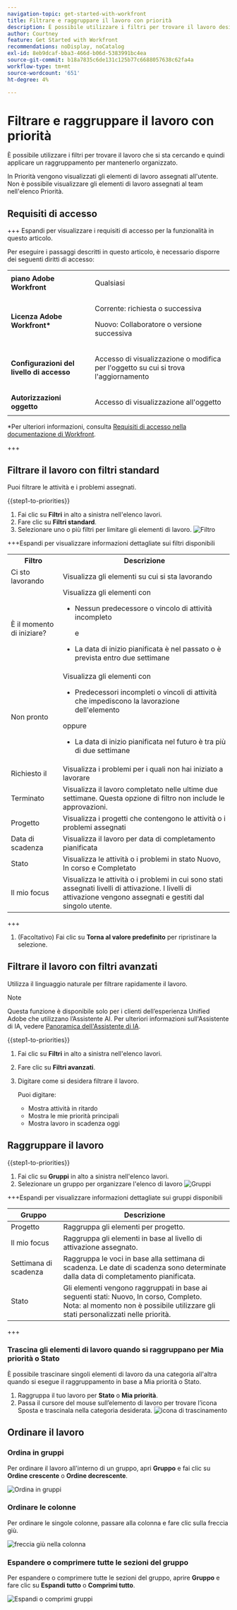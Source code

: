 ```yaml
---
navigation-topic: get-started-with-workfront
title: Filtrare e raggruppare il lavoro con priorità
description: È possibile utilizzare i filtri per trovare il lavoro desiderato e quindi applicare un raggruppamento per mantenerlo organizzato.
author: Courtney
feature: Get Started with Workfront
recommendations: noDisplay, noCatalog
exl-id: 8eb9dcaf-bba3-466d-b06d-5383991bc4ea
source-git-commit: b18a7835c6de131c125b77c6688057638c62fa4a
workflow-type: tm+mt
source-wordcount: '651'
ht-degree: 4%

---
```


# Filtrare e raggruppare il lavoro con priorità

È possibile utilizzare i filtri per trovare il lavoro che si sta cercando e quindi applicare un raggruppamento per mantenerlo organizzato.

In Priorità vengono visualizzati gli elementi di lavoro assegnati all&#39;utente. Non è possibile visualizzare gli elementi di lavoro assegnati al team nell&#39;elenco Priorità.

## Requisiti di accesso

+++ Espandi per visualizzare i requisiti di accesso per la funzionalità in questo articolo.

Per eseguire i passaggi descritti in questo articolo, è necessario disporre dei seguenti diritti di accesso:

<table style="table-layout:auto"> 
 <col> 
 </col> 
 <col> 
 </col> 
 <tbody> 
  <tr> 
   <td role="rowheader"><strong>piano Adobe Workfront</strong></td> 
   <td> <p>Qualsiasi</p> </td> 
  </tr> 
  <tr> 
   <td role="rowheader"><strong>Licenza Adobe Workfront*</strong></td> 
   <td> 
   <p>Corrente: richiesta o successiva</p>
   <p>Nuovo: Collaboratore o versione successiva</p> 
   </td> 
  </tr> 
  <tr> 
   <td role="rowheader"><strong>Configurazioni del livello di accesso</strong></td> 
   <td> <p>Accesso di visualizzazione o modifica per l'oggetto su cui si trova l'aggiornamento</p></td> 
  </tr> 
  <tr> 
   <td role="rowheader"><strong>Autorizzazioni oggetto</strong></td> 
   <td> <p>Accesso di visualizzazione all'oggetto</p></td> 
  </tr> 
 </tbody> 
</table>

*Per ulteriori informazioni, consulta [Requisiti di accesso nella documentazione di Workfront](/help/quicksilver/administration-and-setup/add-users/access-levels-and-object-permissions/access-level-requirements-in-documentation.md).

+++

## Filtrare il lavoro con filtri standard

Puoi filtrare le attività e i problemi assegnati.

{{step1-to-priorities}}

1. Fai clic su **Filtri** in alto a sinistra nell&#39;elenco lavori.
1. Fare clic su **Filtri standard**.
1. Selezionare uno o più filtri per limitare gli elementi di lavoro.
   ![Filtro](assets/filter-new.png)

+++Espandi per visualizzare informazioni dettagliate sui filtri disponibili
<table>
  <tbody>
   <tr>
   <th>Filtro</th>
   <th>Descrizione</th>
   </tr>
    <tr>
      <td>Ci sto lavorando</td>
      <td>Visualizza gli elementi su cui si sta lavorando</td>
    </tr>
    <tr>
      <td>È il momento di iniziare?</td>
      <td>Visualizza gli elementi con 
      <ul>
      <li>Nessun predecessore o vincolo di attività incompleto</li>
      <p>e</p>
      <li>La data di inizio pianificata è nel passato o è prevista entro due settimane</li>
      </ul>
      </td>
    </tr>
    <tr>
      <td>Non pronto</td>
      <td>Visualizza gli elementi con
       <ul>
      <li>Predecessori incompleti o vincoli di attività che impediscono la lavorazione dell'elemento</li></ul>
      <p>oppure</p>
      <ul>
      <li>La data di inizio pianificata nel futuro è tra più di due settimane</li>
      </ul>
       </td>
    </tr>
    <tr>
      <td>Richiesto il</td>
      <td>Visualizza i problemi per i quali non hai iniziato a lavorare</td>
    </tr>
      <td>Terminato</td>
      <td>Visualizza il lavoro completato nelle ultime due settimane. Questa opzione di filtro non include le approvazioni.</td>
    </tr>
    <tr>
    <td>Progetto</td>
    <td>Visualizza i progetti che contengono le attività o i problemi assegnati</td>
    </tr>
    <tr>
    <td>Data di scadenza</td>
    <td>Visualizza il lavoro per data di completamento pianificata</td>
    </tr>
    <tr>
    <td>Stato</td>
    <td>Visualizza le attività o i problemi in stato Nuovo, In corso e Completato</td>
    </tr>
    <tr>
    <td>Il mio focus</td>
    <td>Visualizza le attività o i problemi in cui sono stati assegnati livelli di attivazione. I livelli di attivazione vengono assegnati e gestiti dal singolo utente.</td>
    </tr>
  </tbody>
</table>

+++

1. (Facoltativo) Fai clic su **Torna al valore predefinito** per ripristinare la selezione.

## Filtrare il lavoro con filtri avanzati

Utilizza il linguaggio naturale per filtrare rapidamente il lavoro.

>[!NOTE]
>
>Questa funzione è disponibile solo per i clienti dell’esperienza Unified Adobe che utilizzano l’Assistente AI. Per ulteriori informazioni sull&#39;Assistente di IA, vedere [Panoramica dell&#39;Assistente di IA](/help/quicksilver/workfront-basics/ai-assistant/ai-assistant-overview.md).

{{step1-to-priorities}}

1. Fai clic su **Filtri** in alto a sinistra nell&#39;elenco lavori.
1. Fare clic su **Filtri avanzati**.
1. Digitare come si desidera filtrare il lavoro.

   Puoi digitare:

   * Mostra attività in ritardo
   * Mostra le mie priorità principali
   * Mostra lavoro in scadenza oggi

</div>

## Raggruppare il lavoro

{{step1-to-priorities}}

1. Fai clic su **Gruppi** in alto a sinistra nell&#39;elenco lavori.
1. Selezionare un gruppo per organizzare l&#39;elenco di lavoro
   ![Gruppi](assets/groups-new.png)

+++Espandi per visualizzare informazioni dettagliate sui gruppi disponibili

| Gruppo | Descrizione |
|-----------|-------------|
| Progetto | Raggruppa gli elementi per progetto. |
| Il mio focus | Raggruppa gli elementi in base al livello di attivazione assegnato. |
| Settimana di scadenza | Raggruppa le voci in base alla settimana di scadenza. Le date di scadenza sono determinate dalla data di completamento pianificata. |
| Stato | Gli elementi vengono raggruppati in base ai seguenti stati: Nuovo, In corso, Completo. <br>Nota: al momento non è possibile utilizzare gli stati personalizzati nelle priorità. |

+++

### Trascina gli elementi di lavoro quando si raggruppano per Mia priorità o Stato

È possibile trascinare singoli elementi di lavoro da una categoria all&#39;altra quando si esegue il raggruppamento in base a Mia priorità o Stato.

1. Raggruppa il tuo lavoro per **Stato** o **Mia priorità**.
2. Passa il cursore del mouse sull’elemento di lavoro per trovare l’icona Sposta e trascinala nella categoria desiderata.
   ![icona di trascinamento](assets/drag-and-drop.png)

## Ordinare il lavoro

### Ordina in gruppi

Per ordinare il lavoro all&#39;interno di un gruppo, apri **Gruppo** e fai clic su **Ordine crescente** o **Ordine decrescente**.

![Ordina in gruppi](assets/sort-in-groups.png)

### Ordinare le colonne

Per ordinare le singole colonne, passare alla colonna e fare clic sulla freccia giù.

![freccia giù nella colonna](assets/sort-columns.png)

### Espandere o comprimere tutte le sezioni del gruppo

Per espandere o comprimere tutte le sezioni del gruppo, aprire **Gruppo** e fare clic su **Espandi tutto** o **Comprimi tutto**.

![Espandi o comprimi gruppi](assets/expand-collapse-groups.png)
